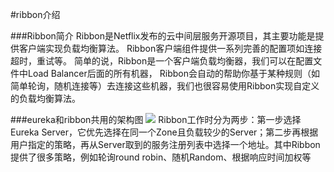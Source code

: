 #ribbon介绍

###Ribbon简介
Ribbon是Netflix发布的云中间层服务开源项目，其主要功能是提供客户端实现负载均衡算法。
Ribbon客户端组件提供一系列完善的配置项如连接超时，重试等。
简单的说，Ribbon是一个客户端负载均衡器，我们可以在配置文件中Load Balancer后面的所有机器，
Ribbon会自动的帮助你基于某种规则（如简单轮询，随机连接等）去连接这些机器，我们也很容易使用Ribbon实现自定义的负载均衡算法。

###eureka和ribbon共用的架构图
![](https://img-blog.csdn.net/20180401083228491)
Ribbon工作时分为两步：第一步选择Eureka Server，它优先选择在同一个Zone且负载较少的Server；第二步再根据用户指定的策略，再从Server取到的服务注册列表中选择一个地址。其中Ribbon提供了很多策略，例如轮询round robin、随机Random、根据响应时间加权等


 